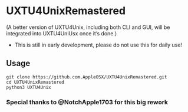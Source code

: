 # UXTU4UnixRemastered
(A better version of UXTU4Unix, including both CLI and GUI, will be integrated into UXTU4UniUsx once it’s done.) 
- This is still in early development, please do not use this for daily use!
## Usage
```
git clone https://github.com.AppleOSX/UXTU4UnixRemastered.git
cd UXTU4UnixRemastered
python3 UXTU4Unix
```

### Special thanks to @NotchApple1703 for this big rework
